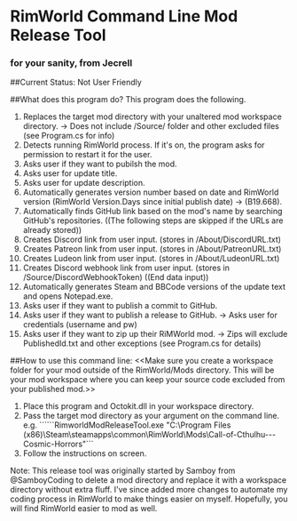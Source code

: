 # RimWorld Command Line Mod Release Tool
### for your sanity, from Jecrell

##Current Status: Not User Friendly

##What does this program do?
This program does the following.
1. Replaces the target mod directory with your unaltered mod workspace directory.
   -> Does not include /Source/ folder and other excluded files (see Program.cs for info)
2. Detects running RimWorld process. If it's on, the program asks for permission to restart it for the user.
3. Asks user if they want to pubilsh the mod.
4. Asks user for update title.
5. Asks user for update description.
6. Automatically generates version number based on date and RimWorld version (RimWorld Version.Days since initial publish date) -> (B19.668).
7. Automatically finds GitHub link based on the mod's name by searching GitHub's repositories.
((The following steps are skipped if the URLs are already stored))
8. Creates Discord link from user input. (stores in <ModWorkspaceDir>/About/DiscordURL.txt)
9. Creates Patreon link from user input. (stores in <ModWorkspaceDir>/About/PatreonURL.txt)
10. Creates Ludeon link from user input. (stores in <ModWorkspaceDir>/About/LudeonURL.txt)
11. Creates Discord webhook link from user input. (stores in <ModWorkspaceDir>/Source/DiscordWebhookToken)
((End data input))
12. Automatically generates Steam and BBCode versions of the update text and opens Notepad.exe.
13. Asks user if they want to publish a commit to GitHub.
14. Asks user if they want to publish a release to GitHub.
	-> Asks user for credentials (username and pw)
15. Asks user if they want to zip up their RiMWorld mod.
	-> Zips will exclude PublishedId.txt and other exceptions (see Program.cs for details)


##How to use this command line:
<<Make sure you create a workspace folder for your mod outside of the RimWorld/Mods directory. This will be your mod workspace where you can keep your source code excluded from your published mod.>>
1. Place this program and Octokit.dll in your workspace directory.
2. Pass the target mod directory as your argument on the command line.
  e.g.
  ``````RimworldModReleaseTool.exe "C:\Program Files (x86)\Steam\steamapps\common\RimWorld\Mods\Call-of-Cthulhu---Cosmic-Horrors"```
3. Follow the instructions on screen.

Note: This release tool was originally started by Samboy from @SamboyCoding to delete a mod directory and replace it with a workspace directory without extra fluff. I've since added more changes to automate my coding process in RimWorld to make things easier on myself. Hopefully, you will find RimWorld easier to mod as well.